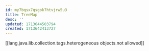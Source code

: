 ```yaml
---
id: my7bqsx7qsgok7htvjrw5u3
title: TreeMap
desc: ''
updated: 1713644503794
created: 1713642413727
---
```


[[lang.java.lib.collection.tags.heterogeneous objects.not allowed]]